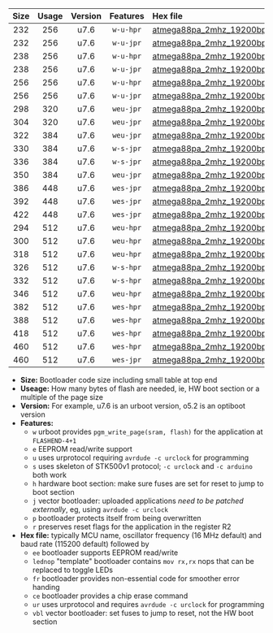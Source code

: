 |Size|Usage|Version|Features|Hex file|
|:-:|:-:|:-:|:-:|:--|
|232|256|u7.6|`w-u-hpr`|[atmega88pa_2mhz_19200bps_ur.hex](https://raw.githubusercontent.com/stefanrueger/urboot/main/atmega88pa_2mhz_19200bps_ur.hex)|
|232|256|u7.6|`w-u-jpr`|[atmega88pa_2mhz_19200bps_ur_vbl.hex](https://raw.githubusercontent.com/stefanrueger/urboot/main/atmega88pa_2mhz_19200bps_ur_vbl.hex)|
|238|256|u7.6|`w-u-hpr`|[atmega88pa_2mhz_19200bps_lednop_ur.hex](https://raw.githubusercontent.com/stefanrueger/urboot/main/atmega88pa_2mhz_19200bps_lednop_ur.hex)|
|238|256|u7.6|`w-u-jpr`|[atmega88pa_2mhz_19200bps_lednop_ur_vbl.hex](https://raw.githubusercontent.com/stefanrueger/urboot/main/atmega88pa_2mhz_19200bps_lednop_ur_vbl.hex)|
|256|256|u7.6|`w-u-hpr`|[atmega88pa_2mhz_19200bps_lednop_fr_ur.hex](https://raw.githubusercontent.com/stefanrueger/urboot/main/atmega88pa_2mhz_19200bps_lednop_fr_ur.hex)|
|256|256|u7.6|`w-u-jpr`|[atmega88pa_2mhz_19200bps_lednop_fr_ur_vbl.hex](https://raw.githubusercontent.com/stefanrueger/urboot/main/atmega88pa_2mhz_19200bps_lednop_fr_ur_vbl.hex)|
|298|320|u7.6|`weu-jpr`|[atmega88pa_2mhz_19200bps_ee_ur_vbl.hex](https://raw.githubusercontent.com/stefanrueger/urboot/main/atmega88pa_2mhz_19200bps_ee_ur_vbl.hex)|
|304|320|u7.6|`weu-jpr`|[atmega88pa_2mhz_19200bps_ee_lednop_ur_vbl.hex](https://raw.githubusercontent.com/stefanrueger/urboot/main/atmega88pa_2mhz_19200bps_ee_lednop_ur_vbl.hex)|
|322|384|u7.6|`weu-jpr`|[atmega88pa_2mhz_19200bps_ee_lednop_fr_ur_vbl.hex](https://raw.githubusercontent.com/stefanrueger/urboot/main/atmega88pa_2mhz_19200bps_ee_lednop_fr_ur_vbl.hex)|
|330|384|u7.6|`w-s-jpr`|[atmega88pa_2mhz_19200bps_vbl.hex](https://raw.githubusercontent.com/stefanrueger/urboot/main/atmega88pa_2mhz_19200bps_vbl.hex)|
|336|384|u7.6|`w-s-jpr`|[atmega88pa_2mhz_19200bps_lednop_vbl.hex](https://raw.githubusercontent.com/stefanrueger/urboot/main/atmega88pa_2mhz_19200bps_lednop_vbl.hex)|
|350|384|u7.6|`weu-jpr`|[atmega88pa_2mhz_19200bps_ee_lednop_fr_ce_ur_vbl.hex](https://raw.githubusercontent.com/stefanrueger/urboot/main/atmega88pa_2mhz_19200bps_ee_lednop_fr_ce_ur_vbl.hex)|
|386|448|u7.6|`wes-jpr`|[atmega88pa_2mhz_19200bps_ee_vbl.hex](https://raw.githubusercontent.com/stefanrueger/urboot/main/atmega88pa_2mhz_19200bps_ee_vbl.hex)|
|392|448|u7.6|`wes-jpr`|[atmega88pa_2mhz_19200bps_ee_lednop_vbl.hex](https://raw.githubusercontent.com/stefanrueger/urboot/main/atmega88pa_2mhz_19200bps_ee_lednop_vbl.hex)|
|422|448|u7.6|`wes-jpr`|[atmega88pa_2mhz_19200bps_ee_lednop_fr_vbl.hex](https://raw.githubusercontent.com/stefanrueger/urboot/main/atmega88pa_2mhz_19200bps_ee_lednop_fr_vbl.hex)|
|294|512|u7.6|`weu-hpr`|[atmega88pa_2mhz_19200bps_ee_ur.hex](https://raw.githubusercontent.com/stefanrueger/urboot/main/atmega88pa_2mhz_19200bps_ee_ur.hex)|
|300|512|u7.6|`weu-hpr`|[atmega88pa_2mhz_19200bps_ee_lednop_ur.hex](https://raw.githubusercontent.com/stefanrueger/urboot/main/atmega88pa_2mhz_19200bps_ee_lednop_ur.hex)|
|318|512|u7.6|`weu-hpr`|[atmega88pa_2mhz_19200bps_ee_lednop_fr_ur.hex](https://raw.githubusercontent.com/stefanrueger/urboot/main/atmega88pa_2mhz_19200bps_ee_lednop_fr_ur.hex)|
|326|512|u7.6|`w-s-hpr`|[atmega88pa_2mhz_19200bps.hex](https://raw.githubusercontent.com/stefanrueger/urboot/main/atmega88pa_2mhz_19200bps.hex)|
|332|512|u7.6|`w-s-hpr`|[atmega88pa_2mhz_19200bps_lednop.hex](https://raw.githubusercontent.com/stefanrueger/urboot/main/atmega88pa_2mhz_19200bps_lednop.hex)|
|346|512|u7.6|`weu-hpr`|[atmega88pa_2mhz_19200bps_ee_lednop_fr_ce_ur.hex](https://raw.githubusercontent.com/stefanrueger/urboot/main/atmega88pa_2mhz_19200bps_ee_lednop_fr_ce_ur.hex)|
|382|512|u7.6|`wes-hpr`|[atmega88pa_2mhz_19200bps_ee.hex](https://raw.githubusercontent.com/stefanrueger/urboot/main/atmega88pa_2mhz_19200bps_ee.hex)|
|388|512|u7.6|`wes-hpr`|[atmega88pa_2mhz_19200bps_ee_lednop.hex](https://raw.githubusercontent.com/stefanrueger/urboot/main/atmega88pa_2mhz_19200bps_ee_lednop.hex)|
|418|512|u7.6|`wes-hpr`|[atmega88pa_2mhz_19200bps_ee_lednop_fr.hex](https://raw.githubusercontent.com/stefanrueger/urboot/main/atmega88pa_2mhz_19200bps_ee_lednop_fr.hex)|
|460|512|u7.6|`wes-hpr`|[atmega88pa_2mhz_19200bps_ee_lednop_fr_ce.hex](https://raw.githubusercontent.com/stefanrueger/urboot/main/atmega88pa_2mhz_19200bps_ee_lednop_fr_ce.hex)|
|460|512|u7.6|`wes-jpr`|[atmega88pa_2mhz_19200bps_ee_lednop_fr_ce_vbl.hex](https://raw.githubusercontent.com/stefanrueger/urboot/main/atmega88pa_2mhz_19200bps_ee_lednop_fr_ce_vbl.hex)|

- **Size:** Bootloader code size including small table at top end
- **Useage:** How many bytes of flash are needed, ie, HW boot section or a multiple of the page size
- **Version:** For example, u7.6 is an urboot version, o5.2 is an optiboot version
- **Features:**
  + `w` urboot provides `pgm_write_page(sram, flash)` for the application at `FLASHEND-4+1`
  + `e` EEPROM read/write support
  + `u` uses urprotocol requiring `avrdude -c urclock` for programming
  + `s` uses skeleton of STK500v1 protocol; `-c urclock` and `-c arduino` both work
  + `h` hardware boot section: make sure fuses are set for reset to jump to boot section
  + `j` vector bootloader: uploaded applications *need to be patched externally*, eg, using `avrdude -c urclock`
  + `p` bootloader protects itself from being overwritten
  + `r` preserves reset flags for the application in the register R2
- **Hex file:** typically MCU name, oscillator frequency (16 MHz default) and baud rate (115200 default) followed by
  + `ee` bootloader supports EEPROM read/write
  + `lednop` "template" bootloader contains `mov rx,rx` nops that can be replaced to toggle LEDs
  + `fr` bootloader provides non-essential code for smoother error handing
  + `ce` bootloader provides a chip erase command
  + `ur` uses urprotocol and requires `avrdude -c urclock` for programming
  + `vbl` vector bootloader: set fuses to jump to reset, not the HW boot section
